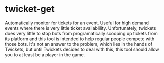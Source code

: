 # twicket-get
Automatically monitor for tickets for an event.  Useful for high demand events where there is very little ticket availablility. 
Unfortunately, twickets does very little to stop bots from programatically scooping up tickets from its platform and this tool is intended to help regular people compete with those bots. It's not an answer to the problem, which lies in the hands of Twickets, but until Twickets decides to deal with this, this tool should allow you to at least be a player in the game. 
